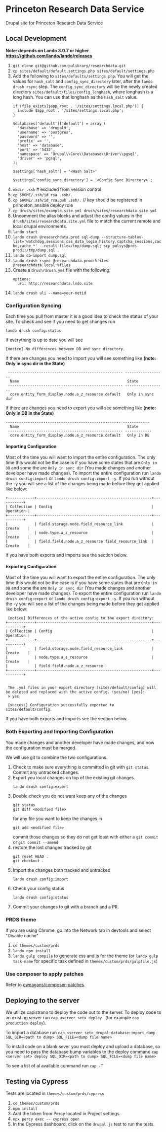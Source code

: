 # Princeton Research Data Service
Drupal site for Princeton Research Data Service

## Local Development

   **Note: depends on Lando 3.0.7 or higher https://github.com/lando/lando/releases**
1. `git clone git@github.com:pulibrary/researchdata.git`
1. `cp sites/default/default.settings.php sites/default/settings.php`
1. Add the following to `sites/defaults/settings.php`.  You will get the values for `hash_salt` and `config_sync_directory` later, after the `lando drush rsync` step.  The `config_sync_directory` will be the newly created directory `sites/default/files/config_longhash`, where longhash is a long hash.  You can use that longhash as the `hash_salt` value.
    ```
    if (file_exists($app_root . '/sites/settings.local.php')) {
      include $app_root . '/sites/settings.local.php';
    }

    $databases['default']['default'] = array (
      'database' => 'drupal9',
      'username' => 'postgres',
      'password' => '',
      'prefix' => '',
      'host' => 'database',
      'port' => '5432',
      'namespace' => 'Drupal\\Core\\Database\\Driver\\pgsql',
      'driver' => 'pgsql',
    );

    $settings['hash_salt'] = '<Hash Salt>'

    $settings['config_sync_directory'] = '<Config Sync Directory>';

    ```
1. `mkdir .ssh` # excluded from version control
1. `cp $HOME/.ssh/id_rsa .ssh/.`
1. `cp $HOME/.ssh/id_rsa.pub .ssh/.` // key should be registered in princeton_ansible deploy role
1. `cp drush/sites/example.site.yml drush/sites/researchdata.site.yml`
1. Uncomment the alias blocks and adjust the config values in the `drush/sites/researchdata.site.yml` file to match the current remote and local drupal environments.
1. `lando start`
1. `lando drush @researchdata.prod sql-dump --structure-tables-list='watchdog,sessions,cas_data_login,history,captcha_sessions,cache,cache_*' --result-file=/tmp/dump.sql; scp pulsys@prds-prod1:/tmp/dump.sql .`
1. `lando db-import dump.sql`
1. `lando drush rsync @researchdata.prod:%files @researchdata.local:%files`
1. Create a `drush/drush.yml`  file with the following:
   ```
   options:
     uri: http://researchdata.lndo.site
   ```
1. `lando drush uli --name=your-netid`

### Configuration Syncing

Each time you pull from master it is a good idea to check the status of your site.  To check and see if you need to get changes run
```
lando drush config:status
```
If everything is up to date you will see
```
[notice] No differences between DB and sync directory.
```

If there are changes you need to import you will see something like **(note: Only in sync dir in the State)**
```
 ---------------------------------------------------- ------------------ 
  Name                                                 State             
 ---------------------------------------------------- ------------------ 
  core.entity_form_display.node.a_z_resource.default   Only in sync dir  
```

If there are changes you need to export you will see something like **(note: Only in DB in the State)**
```
---------------------------------------------------- ------------ 
  Name                                                 State       
 ---------------------------------------------------- ------------ 
  core.entity_form_display.node.a_z_resource.default   Only in DB  
```

#### Importing Configuration
Most of the time you will want to import the entire configuration.  The only time this would not be the case is if you have some states that are `Only in DB` and some the are `Only in sync dir` (You made changes and another developer have made changes).  To import the entire configuration run `lando drush config:import` or `lando drush config:import -y`.  If you run without the -y you will see a list of the changes being made before they get applied like below:
```
+------------+----------------------------------------------------+-----------+
| Collection | Config                                             | Operation |
+------------+----------------------------------------------------+-----------+
|            | field.storage.node.field_resource_link             | Create    |
|            | node.type.a_z_resource                             | Create    |
|            | field.field.node.a_z_resource.field_resource_link  | Create    |
```

If you have both exports and imports see the section below.

#### Exporting Configuration
Most of the time you will want to export the entire configuration.  The only time this would not be the case is if you have some states that are `Only in DB` and some the are `Only in sync dir` (You made changes and another developer have made changes).  To export the entire configuration run `lando drush config:export` or `lando drush config:export -y`.  If you run without the -y you will see a list of the changes being made before they get applied like below:
```
 [notice] Differences of the active config to the export directory:
+------------+----------------------------------------------------+-----------+
| Collection | Config                                             | Operation |
+------------+----------------------------------------------------+-----------+
|            | field.storage.node.field_resource_link             | Create    |
|            | node.type.a_z_resource                             | Create    |
|            | field.field.node.a_z_resource.
+------------+----------------------------------------------------+-----------+


 The .yml files in your export directory (sites/default/config) will be deleted and replaced with the active config. (yes/no) [yes]:
 > yes

 [success] Configuration successfully exported to sites/default/config.
 ```

If you have both exports and imports see the section below.

### Both Exporting and Importing Configuration
You made changes and another developer have made changes, and now the configuration must be merged.

We will use git to combine the two configurations.  
1. Check to make sure everything is committed in git with `git status`.  Commit any untracked changes.
1. Export you local changes on top of the existing git changes.
   ```
   lando drush config:export
   ```
1. Double check you do not want keep any of the changes
   ```
   git status
   git diff <modified file>
   ```
   for any file you want to keep the changes in
   ```
   git add <modified file>
   ```
   commit those changes so they do not get loast with either a `git commit` or `git commit --amend`
1. restore the lost changes tracked by git
   ```
   git reset HEAD .
   git checkout .
   ```
1. Import the changes both tracked and untracked
   ```
   lando drush config:import
   ```
1. Check your config status
   ```
   lando drush config:status
   ```
1. Commit your changes to git with a branch and a PR.


### PRDS theme
If you are using Chrome, go into the Network tab in devtools and select "Disable cache"
1. `cd themes/custom/prds`
1. `lando npm install`
1. `lando gulp compile` to generate css and js for the theme (or `lando gulp task-name` for specific task defined in `themes/custom/prds/gulpfile.js`)

### Use composer to apply patches
Refer to [cweagans/composer-patches](https://github.com/cweagans/composer-patches).

## Deploying to the server
We utilize capistrano to deploy the code out to the server.  To deploy code to an existing server run
`cap <server set> deploy ` (for example `cap production deploy`).

To import a database run `cap <server set> drupal:database:import_dump SQL_DIR=<path to dump> SQL_FILE=<dump file name>`

To install code on a blank sever you must deploy and upload a database, so you need to pass the database bump variables to the deploy command `cap <server set> deploy SQL_DIR=<path to dump> SQL_FILE=<dump file name>`

To see a list of al available command run `cap -T`

## Testing via Cypress
Tests are located in `themes/custom/prds/cypress`
1. `cd themes/custom/prds`
1. `npm install`
1. Add the token from Percy located in Project settings.
1. `npx percy exec -- cypress open`
1. In the Cypress dashboard, click on the `drupal.js` test to run the tests.
